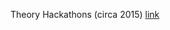 Theory Hackathons (circa 2015) [link](https://syntheticdaisies.blogspot.com/search?q=theory+hackathons)
